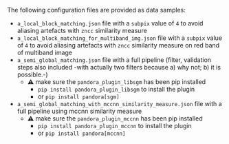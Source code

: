 The following configuration files are provided as data samples:
- `a_local_block_matching.json` file with a `subpix` value of `4` to avoid aliasing artefacts with `zncc` similarity measure
- `a_local_block_matching_for_multiband_img.json` file with a `subpix` value of `4` to avoid aliasing artefacts with `zncc` similarity measure on red band of multiband image
- `a_semi_global_matching.json` file with a full pipeline (filter, validation steps also included -with actually two filters because a) why not; b) it is possible.-)
  - :warning: make sure the `pandora_plugin_libsgm` has been pip installed
    - `pip install pandora_plugin_libsgm` to install the plugin
    - or `pip install pandora[sgm]` 
- `a_semi_global_matching_with_mccnn_similarity_measure.json` file with a full pipeline using mccnn similarity measure 
  - :warning: make sure the `pandora_plugin_mccnn` has been pip installed
    - `pip install pandora_plugin_mccnn` to install the plugin
    - or `pip install pandora[mccnn]` 
